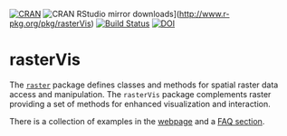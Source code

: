 [![CRAN](http://www.r-pkg.org/badges/version/rasterVis)](http://www.r-pkg.org/pkg/rasterVis)
![CRAN RStudio mirror downloads](http://cranlogs.r-pkg.org/badges/rasterVis)](http://www.r-pkg.org/pkg/rasterVis)
[![Build Status](https://travis-ci.org/oscarperpinan/rastervis.svg?branch=master)](https://travis-ci.org/oscarperpinan/rastervis)
[![DOI](https://zenodo.org/badge/1928/oscarperpinan/rastervis.svg)](https://zenodo.org/badge/latestdoi/1928/oscarperpinan/rastervis)

rasterVis
=========

The
[`raster`](http://cran.r-project.org/package=raster)
package defines classes and methods for spatial raster data access and
manipulation. The `rasterVis` package complements raster providing a
set of methods for enhanced visualization and interaction.

There is a collection of examples in the
[webpage](http://oscarperpinan.github.io/rastervis) and a
[FAQ section](http://oscarperpinan.github.io/rastervis/FAQ.html).
